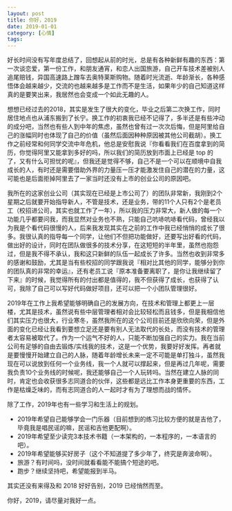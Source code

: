 ```yaml
---
layout: post
title: 你好，2019
date: 2019-01-01
category: [心情]
tags: 
---
```


好长时间没有写年度总结了，回想起从前的时光，总是有各种新鲜有趣的东西：第一次谈恋爱，第一份工作，和朋友通宵，和恋人出国旅游，自己开车技术差被别人追尾赔钱，异国高速路上蹭车去奥特莱斯购物。随着时光流逝、年龄渐长，各种感悟体会越来越少，交流的也越来越多是工作而不是生活，如果年少的自己知道这样真的是要笑出来，我居然也会变成一个如此无趣的人。

想想已经过去的2018，其实是发生了很大的变化，毕业之后第二次换工作，同时居住地点也从浦东搬到了长宁。换工作的初衷我已经不记得了，多半还是有些冲动的成分吧，当然也有些人到中年的焦虑，虽然也曾有过一次次后悔，但是阿里给自己的涨幅同时也体现了自己的价值（虽然后面因种种原因被其他公司截胡）。换工作之前经常和何同学交流中年危机，他总是安慰我说『你看看我们在百度拿到的简历，你觉得阿里又能拿到多好的吗，所以我们的简历放到市面上已经是 top 的了，又有什么可担忧的呢』，但我还是觉得不够，自己不是一个可以在顺境中自我成长的人，有时还是需要借助外界的力量压一压才能激发住自己的潜在的力量，这可能也是后面拒掉阿里去了一家当时还没有上市的创业公司的原因吧。
<!--more-->

我所在的这家创业公司（其实现在已经是上市公司了）的团队非常新，我刚到2个星期之后就要开始指导新人，不管是技术，还是业务，带的11个人只有2个是老员工（校招进公司，其实也就工作了一年），所以我的压力非常大，新人做的每一个功能几乎都要问我，而我显然对业务也不熟，只能自己吭哧吭哧看代码，曾经我以为我是个看代码很慢的人，后来我发现其实在之前的工作中我已经悄悄的成长了很多。我很认真的指导每一个同学，让他们不但把功能做好，还要写出好看的代码，做出好的设计，同时在团队做很多的技术分享，在这短短的半年里，虽然也抱怨过，但是我不得不承认，我和这只新鲜的队伍一起成长了许多。当然也收到非常多的感谢和鼓励，尤其是当有些校招的同学跟我说『相对比其他的同学，能够分到你的团队真的非常的幸运』，还有老员工说『原本准备要离职了，是你让我继续留了下来』的时候，我觉得所有的付出都是值得的，我不但获得了成长，也获得了认可，我除了自己可以写好代码做好项目，还可以把一个小团队管理很好。

2019年在工作上我希望能够明确自己的发展方向，在技术和管理上都更上一层楼，尤其是技术，虽然说有些中层管理者相对会比较轻松而且钱多，但是我相信他们其实压力也很大，行业寒冬，虽然我所在的这个公司目前还是欣欣向荣，但是外面的变化已经让我看到要想立足还是要有别人无法取代的长处，而没有技术的管理者太容易被取代了。作为一个运气不好的人，只能不断加强自己的实力。我在当前公司有足够的自由去锻炼/实线我的技术，这是一个优势，我要好好发挥。再者就是要慢慢开始建立自己的人脉，随着年龄增长未来一定不可能是单打独斗，虽然我现在可以说放到任何一个业务线，我一个人就可以撑起来，但是再过几年呢，需要我负责10个业务线的时候呢，我还能够自己一个人玩转吗。当然在建立人脉的同时，肯定也会收获很多志同道合的伙伴，这些都是远比工作本身更重要的东西，工作是枯燥乏味的，而有志同道合的人一起时才有为了理想而战的情怀。

除了工作，2019年也有一些学习和生活上的规划。

- 2019年希望自己能够学会一门乐器（目前想到的练习比较方便的就是吉他了，毕竟我是唱民谣的嘛，民谣和吉他更配啊）。
- 2019年希望至少读完3本技术书籍（一本架构的，一本程序的，一本语言的吧）。
- 2019年希望能够买好房子（这个不知道提了多少年了，终究是奔波命啊）。
- 旅游？有时间吗，没时间就看看能不能搞个短途的吧。
- 跑步？继续坚持吧，希望能报到半马。

其实还没有来得及和 2018 好好告别，2019 已经悄然而至。

你好，2019，请尽量对我好一点。